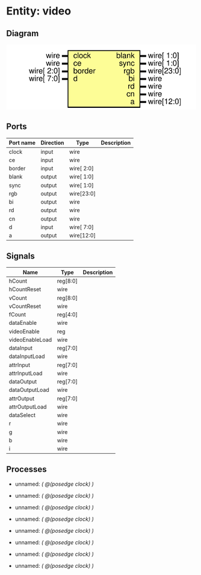 # Entity: video
## Diagram
![Diagram](video.svg "Diagram")
## Ports
| Port name | Direction | Type       | Description |
| --------- | --------- | ---------- | ----------- |
| clock     | input     | wire       |             |
| ce        | input     | wire       |             |
| border    | input     | wire[ 2:0] |             |
| blank     | output    | wire[ 1:0] |             |
| sync      | output    | wire[ 1:0] |             |
| rgb       | output    | wire[23:0] |             |
| bi        | output    | wire       |             |
| rd        | output    | wire       |             |
| cn        | output    | wire       |             |
| d         | input     | wire[ 7:0] |             |
| a         | output    | wire[12:0] |             |
## Signals
| Name            | Type     | Description |
| --------------- | -------- | ----------- |
| hCount          | reg[8:0] |             |
| hCountReset     | wire     |             |
| vCount          | reg[8:0] |             |
| vCountReset     | wire     |             |
| fCount          | reg[4:0] |             |
| dataEnable      | wire     |             |
| videoEnable     | reg      |             |
| videoEnableLoad | wire     |             |
| dataInput       | reg[7:0] |             |
| dataInputLoad   | wire     |             |
| attrInput       | reg[7:0] |             |
| attrInputLoad   | wire     |             |
| dataOutput      | reg[7:0] |             |
| dataOutputLoad  | wire     |             |
| attrOutput      | reg[7:0] |             |
| attrOutputLoad  | wire     |             |
| dataSelect      | wire     |             |
| r               | wire     |             |
| g               | wire     |             |
| b               | wire     |             |
| i               | wire     |             |
## Processes
- unnamed: _( @(posedge clock) )_

- unnamed: _( @(posedge clock) )_

- unnamed: _( @(posedge clock) )_

- unnamed: _( @(posedge clock) )_

- unnamed: _( @(posedge clock) )_

- unnamed: _( @(posedge clock) )_

- unnamed: _( @(posedge clock) )_

- unnamed: _( @(posedge clock) )_

